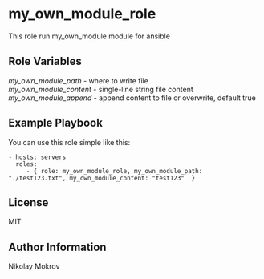 my_own_module_role
=========

This role run my_own_module module for ansible

Role Variables
--------------

_my_own_module_path_ - where to write file </br>
_my_own_module_content_ - single-line string file content </br>
_my_own_module_append_ - append content to file or overwrite, default true </br>

Example Playbook
----------------

You can use this role simple like this:

    - hosts: servers
      roles:
         - { role: my_own_module_role, my_own_module_path: "./test123.txt", my_own_module_content: "test123"  }

License
-------

MIT

Author Information
------------------

Nikolay Mokrov
